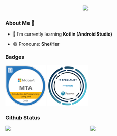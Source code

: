 <h1 align="center">
  <a href="https://git.io/typing-svg">
    <img src="https://readme-typing-svg.herokuapp.com?size=30&color=1C70CD&vCenter=true&lines=Hi+there%2C+I'm+Elyzza+Jane;Welcome+to+My+Github+Profile+">
  </a>
</h1>

### About Me 👋

<!-- - 🔭 I’m currently working on ... -->
- 🌱 I’m currently learning **Kotlin (Android Studio)**
<!-- - 👯 I’m looking to collaborate on ...
- 🤔 I’m looking for help with ...
- 💬 Ask me about ...
- 📫 How to reach me: ... -->
- 😄 Pronouns: **She/Her**
<!-- - ⚡ Fun fact: ... -->


### Badges
<a href="https://www.credly.com/badges/f7a1da6b-e67d-4f84-ac24-7ccbffe0bc01/public_url"><img src="badge/mta-introduction-to-programming-using-java-certified-2021.png" width = 128px></a>
<a href="https://www.credly.com/badges/0fd85491-7341-4680-a6de-73e3a8460957/public_url"><img src="badge/it-specialist-python.png" width = 128px></a>

### Github Status
<img align = "left" width="47%" src = "https://github-readme-stats.vercel.app/api?username=Lyzza02&show_icons=true&theme=tokyonight">
<img align = "right" width="47%" src = "https://github-readme-stats.vercel.app/api/top-langs/?username=Lyzza02&layout=compact&theme=tokyonight&hide=c">

